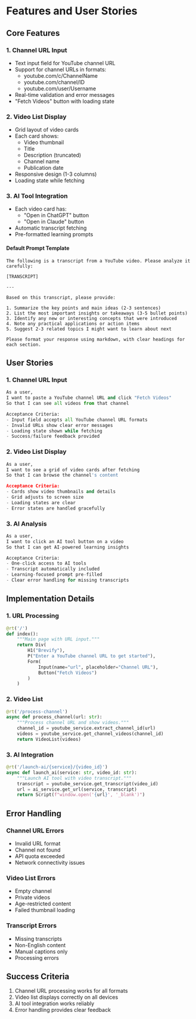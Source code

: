 # Features and User Stories

## Core Features

### 1. Channel URL Input
- Text input field for YouTube channel URL
- Support for channel URLs in formats:
  - youtube.com/c/ChannelName
  - youtube.com/channel/ID
  - youtube.com/user/Username
- Real-time validation and error messages
- "Fetch Videos" button with loading state

### 2. Video List Display
- Grid layout of video cards
- Each card shows:
  - Video thumbnail
  - Title
  - Description (truncated)
  - Channel name
  - Publication date
- Responsive design (1-3 columns)
- Loading state while fetching

### 3. AI Tool Integration
- Each video card has:
  - "Open in ChatGPT" button
  - "Open in Claude" button
- Automatic transcript fetching
- Pre-formatted learning prompts

#### Default Prompt Template
```
The following is a transcript from a YouTube video. Please analyze it carefully:

[TRANSCRIPT]

---

Based on this transcript, please provide:

1. Summarize the key points and main ideas (2-3 sentences)
2. List the most important insights or takeaways (3-5 bullet points)
3. Identify any new or interesting concepts that were introduced
4. Note any practical applications or action items
5. Suggest 2-3 related topics I might want to learn about next

Please format your response using markdown, with clear headings for each section.
```

## User Stories

### 1. Channel URL Input
```python
As a user,
I want to paste a YouTube channel URL and click "Fetch Videos"
So that I can see all videos from that channel

Acceptance Criteria:
- Input field accepts all YouTube channel URL formats
- Invalid URLs show clear error messages
- Loading state shown while fetching
- Success/failure feedback provided
```

### 2. Video List Display
```python
As a user,
I want to see a grid of video cards after fetching
So that I can browse the channel's content

Acceptance Criteria:
- Cards show video thumbnails and details
- Grid adjusts to screen size
- Loading states are clear
- Error states are handled gracefully
```

### 3. AI Analysis
```python
As a user,
I want to click an AI tool button on a video
So that I can get AI-powered learning insights

Acceptance Criteria:
- One-click access to AI tools
- Transcript automatically included
- Learning-focused prompt pre-filled
- Clear error handling for missing transcripts
```

## Implementation Details

### 1. URL Processing
```python
@rt('/')
def index():
    """Main page with URL input."""
    return Div(
        H1("Brevify"),
        P("Enter a YouTube channel URL to get started"),
        Form(
            Input(name="url", placeholder="Channel URL"),
            Button("Fetch Videos")
        )
    )
```

### 2. Video List
```python
@rt('/process-channel')
async def process_channel(url: str):
    """Process channel URL and show videos."""
    channel_id = youtube_service.extract_channel_id(url)
    videos = youtube_service.get_channel_videos(channel_id)
    return VideoList(videos)
```

### 3. AI Integration
```python
@rt('/launch-ai/{service}/{video_id}')
async def launch_ai(service: str, video_id: str):
    """Launch AI tool with video transcript."""
    transcript = youtube_service.get_transcript(video_id)
    url = ai_service.get_url(service, transcript)
    return Script(f"window.open('{url}', '_blank')")
```

## Error Handling

### Channel URL Errors
- Invalid URL format
- Channel not found
- API quota exceeded
- Network connectivity issues

### Video List Errors
- Empty channel
- Private videos
- Age-restricted content
- Failed thumbnail loading

### Transcript Errors
- Missing transcripts
- Non-English content
- Manual captions only
- Processing errors

## Success Criteria
1. Channel URL processing works for all formats
2. Video list displays correctly on all devices
3. AI tool integration works reliably
4. Error handling provides clear feedback
